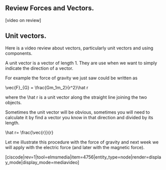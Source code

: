 ## Review Forces and Vectors. 

[video on review]



## Unit vectors. 

Here is a video review about vectors, particularly unit vectors and using components. 

A unit vector is a vector of length 1. They are use when we want to simply indicate the direction of a vector. 

For example the force of gravity we just saw could be written as 

<lrn-math>\vec{F}_{G} = \frac{Gm_1m_2}{r^2}\hat r </lrn-math>

where the <lrn-math>\hat r </lrn-math> is a unit vector along the straight line joining the two objects. 

Sometimes the unit vector will be obvious, sometimes you will need to calculate it by find a vector you know in that direction and divided by its length. 

<lrn-math>\hat r= \frac{\vec{r}}{r} <lrn-math>

Let me illustrate this procedure with the force of gravity and next week we will apply with the electric force (and later with the magnetic force). 

[ciscode|rev=1|tool=elmsmedia|item=4756|entity_type=node|render=display_mode|display_mode=mediavideo]